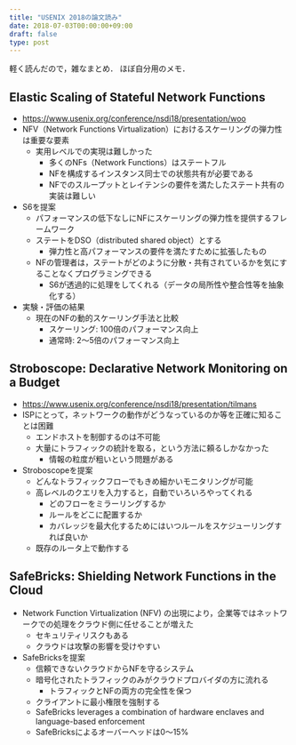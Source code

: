 ```yaml
---
title: "USENIX 2018の論文読み"
date: 2018-07-03T00:00:00+09:00
draft: false
type: post
---
```


軽く読んだので，雑なまとめ．
ほぼ自分用のメモ．

## Elastic Scaling of Stateful Network Functions
* https://www.usenix.org/conference/nsdi18/presentation/woo
* NFV（Network Functions Virtualization）におけるスケーリングの弾力性は重要な要素
    * 実用レベルでの実現は難しかった
        * 多くのNFs（Network Functions）はステートフル
        * NFを構成するインスタンス同士での状態共有が必要である
        * NFでのスループットとレイテンシの要件を満たしたステート共有の実装は難しい
* S6を提案
    * パフォーマンスの低下なしにNFにスケーリングの弾力性を提供するフレームワーク
    * ステートをDSO（distributed shared object）とする
        * 弾力性と高パフォーマンスの要件を満たすために拡張したもの
    * NFの管理者は，ステートがどのように分散・共有されているかを気にすることなくプログラミングできる
        * S6が透過的に処理をしてくれる（データの局所性や整合性等を抽象化する）
* 実験・評価の結果
    * 現在のNFの動的スケーリング手法と比較
        * スケーリング: 100倍のパフォーマンス向上
        * 通常時: 2〜5倍のパフォーマンス向上

## Stroboscope: Declarative Network Monitoring on a Budget
* https://www.usenix.org/conference/nsdi18/presentation/tilmans
* ISPにとって，ネットワークの動作がどうなっているのか等を正確に知ることは困難
    * エンドホストを制御するのは不可能
    * 大量にトラフィックの統計を取る，という方法に頼るしかなかった
        * 情報の粒度が粗いという問題がある
* Stroboscopeを提案
    * どんなトラフィックフローでもきめ細かいモニタリングが可能
    * 高レベルのクエリを入力すると，自動でいろいろやってくれる
        * どのフローをミラーリングするか
        * ルールをどこに配置するか
        * カバレッジを最大化するためにはいつルールをスケジューリングすれば良いか
    * 既存のルータ上で動作する

## SafeBricks: Shielding Network Functions in the Cloud
* Network Function Virtualization (NFV) の出現により，企業等ではネットワークでの処理をクラウド側に任せることが増えた
    * セキュリティリスクもある
    * クラウドは攻撃の影響を受けやすい
* SafeBricksを提案
    * 信頼できないクラウドからNFを守るシステム
    * 暗号化されたトラフィックのみがクラウドプロバイダの方に流れる
        * トラフィックとNFの両方の完全性を保つ
    * クライアントに最小権限を強制する
    * SafeBricks leverages a combination of hardware enclaves and language-based enforcement
    * SafeBricksによるオーバーヘッドは0〜15%
